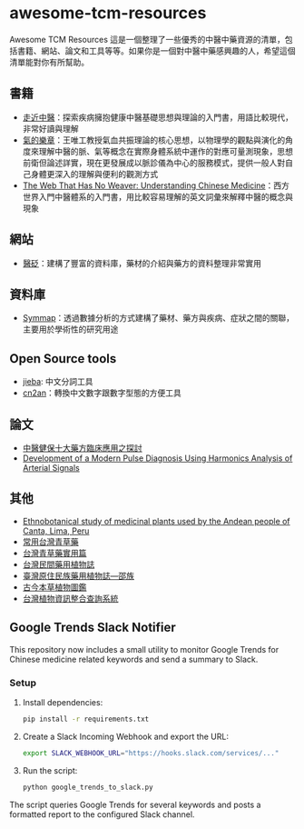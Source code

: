 # awesome-tcm-resources

Awesome TCM Resources
這是一個整理了一些優秀的中醫中藥資源的清單，包括書籍、網站、論文和工具等等。如果你是一個對中醫中藥感興趣的人，希望這個清單能對你有所幫助。

## 書籍
* [走近中醫](https://www.books.com.tw/products/0010550099)：探索疾病擁抱健康中醫基礎思想與理論的入門書，用語比較現代，非常好讀與理解
* [氣的樂章](https://www.books.com.tw/products/0010936576?loc=P_br_r0vq68ygz_D_2aabd0_B_1)：王唯工教授氣血共振理論的核心思想，以物理學的觀點與演化的角度來理解中醫的脈、氣等概念在實際身體系統中運作的對應可量測現象，思想前衛但論述詳實，現在更發展成以脈診儀為中心的服務模式，提供一般人對自己身體更深入的理解與便利的觀測方式
* [The Web That Has No Weaver: Understanding Chinese Medicine](https://www.amazon.com/Web-That-Has-Weaver-Understanding/dp/0809228408)：西方世界入門中醫體系的入門書，用比較容易理解的英文詞彙來解釋中醫的概念與現象

## 網站
* [醫砭](https://yibian.hopto.org/)：建構了豐富的資料庫，藥材的介紹與藥方的資料整理非常實用

## 資料庫
* [Symmap](http://www.symmap.org/)：透過數據分析的方式建構了藥材、藥方與疾病、症狀之間的關聯，主要用於學術性的研究用途

## Open Source tools
* [jieba](https://github.com/fxsjy/jieba): 中文分詞工具
* [cn2an](https://pypi.org/project/cn2an/)：轉換中文數字跟數字型態的方便工具

## 論文
* [中醫健保十大藥方臨床應用之探討](https://dep.mohw.gov.tw/DOCMAP/dl-11418-b429f178-3ecf-4d82-aebf-b4e8878099c1.html)
* [Development of a Modern Pulse Diagnosis Using Harmonics Analysis of Arterial Signals](https://2022.oapublishing-jaims.com/JAIMS/article/index/21)


## 其他
* [Ethnobotanical study of medicinal plants used by the Andean people of Canta, Lima, Peru](https://www.sciencedirect.com/science/article/abs/pii/S0378874106006210)
* [常用台灣青草藥](https://dpm.taiwan-pharma.org.tw/article/1305/)
* [台灣青草藥實用篇](https://www.books.com.tw/products/0010395680)
* [台灣民間藥用植物誌](https://rarebooks.ith.sinica.edu.tw/sinicafrsFront99/search/search_result2.htm?xmlId=0000128655&display=detail)
* [臺灣原住民族藥用植物誌—邵族](https://www.gjtaiwan.com/new/?product=%E8%87%BA%E7%81%A3%E5%8E%9F%E4%BD%8F%E6%B0%91%E6%97%8F%E8%97%A5%E7%94%A8%E6%A4%8D%E7%89%A9%E8%AA%8C-%E9%82%B5%E6%97%8F)
* [古今本草植物圖鑑](https://www.books.com.tw/products/0010860024)
* [台灣植物資訊整合查詢系統](https://tai2.ntu.edu.tw/search/3)

## Google Trends Slack Notifier

This repository now includes a small utility to monitor Google Trends for
Chinese medicine related keywords and send a summary to Slack.

### Setup

1. Install dependencies:
   ```bash
   pip install -r requirements.txt
   ```
2. Create a Slack Incoming Webhook and export the URL:
   ```bash
   export SLACK_WEBHOOK_URL="https://hooks.slack.com/services/..."
   ```
3. Run the script:
   ```bash
   python google_trends_to_slack.py
   ```

The script queries Google Trends for several keywords and posts a formatted
report to the configured Slack channel.
